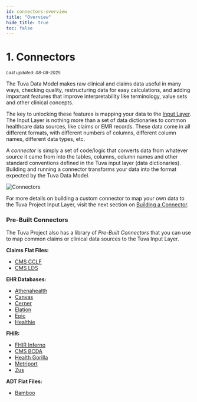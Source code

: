 ```yaml
---
id: connectors-overview
title: "Overview"
hide_title: true
toc: false
---
```


# 1. Connectors

<div style={{ marginTop: "-2rem", marginBottom: "1.5rem" }}>
  <small><em>Last updated: 08-08-2025</em></small>
</div>

The Tuva Data Model makes raw clinical and claims data useful in many ways, checking quality, restructuring data for easy calculations, and adding important features that improve interpretability like terminology, value sets and other clinical concepts. 

The key to unlocking these features is mapping your data to the [Input Layer](input-layer.md). The Input Layer is nothing more than a set of data dictionaries to common healthcare data sources, like claims or EMR records. These data come in all different formats, with different numbers of columns, different column names, different data types, etc. 

A *connector* is simply a set of code/logic that converts data from whatever source it came from into the tables, columns, column names and other standard conventions defined in the Tuva input layer (data dictionaries). Building and running a connector transforms your data into the format expected by the Tuva Data Model. 

![Connectors](/img/Connectors.jpg)

For more details on building a custom connector to map your own data to the Tuva Project Input Layer, visit the next section on [Building a Connector](/docs/connectors/building-a-connector.md). 

### Pre-Built Connectors

The Tuva Project also has a library of *Pre-Built Connectors* that you can use to map common claims or clinical data sources to the Tuva Input Layer. 

**Claims Flat Files:**
- [CMS CCLF](cms-cclf)
- [CMS LDS](cms-lds)

**EHR Databases:**
- [Athenahealth](athenahealth)
- [Canvas](canvas)
- [Cerner](cerner)
- [Elation](elation)
- [Epic](epic)
- [Healthie](healthie)

**FHIR:**
- [FHIR Inferno](fhir-inferno)
- [CMS BCDA](cms-bcda)
- [Health Gorilla](health-gorilla)
- [Metriport](metriport)
- [Zus](zus)

**ADT Flat Files:**
- [Bamboo](bamboo)